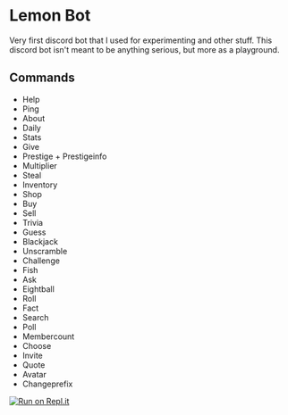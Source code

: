 # Lemon Bot
Very first discord bot that I used for experimenting and other stuff.
This discord bot isn't meant to be anything serious, but more as a playground.

## Commands

- Help
- Ping
- About
- Daily
- Stats
- Give
- Prestige + Prestigeinfo
- Multiplier
- Steal
- Inventory
- Shop
- Buy
- Sell
- Trivia
- Guess
- Blackjack
- Unscramble
- Challenge
- Fish
- Ask
- Eightball
- Roll
- Fact
- Search
- Poll
- Membercount
- Choose
- Invite
- Quote
- Avatar
- Changeprefix

[![Run on Repl.it](https://repl.it/badge/github/sudiptacc/Discord-Bot)](https://repl.it/github/sudiptacc/Discord-Bot)
